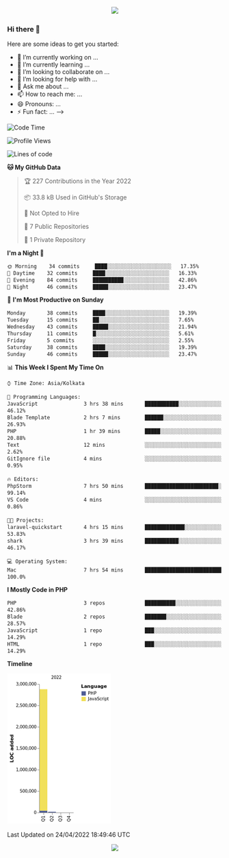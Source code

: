 <p align="center">
  <img src="https://github-profile-trophy.vercel.app/?username=jlmasi&theme=onedark&margin-w=5&column=7" />
</p>

### Hi there 👋

Here are some ideas to get you started:

- 🔭 I’m currently working on ...
- 🌱 I’m currently learning ...
- 👯 I’m looking to collaborate on ...
- 🤔 I’m looking for help with ...
- 💬 Ask me about ...
- 📫 How to reach me: ...
- 😄 Pronouns: ...
- ⚡ Fun fact: ...
-->





<!--START_SECTION:waka-->
![Code Time](http://img.shields.io/badge/Code%20Time-31%20hrs%2038%20mins-blue)

![Profile Views](http://img.shields.io/badge/Profile%20Views-2-blue)

![Lines of code](https://img.shields.io/badge/From%20Hello%20World%20I%27ve%20Written-3%20Million%20lines%20of%20code-blue)

**🐱 My GitHub Data** 

> 🏆 227 Contributions in the Year 2022
 > 
> 📦 33.8 kB Used in GitHub's Storage 
 > 
> 🚫 Not Opted to Hire
 > 
> 📜 7 Public Repositories 
 > 
> 🔑 1 Private Repository 
 > 
**I'm a Night 🦉** 

```text
🌞 Morning    34 commits     ████░░░░░░░░░░░░░░░░░░░░░   17.35% 
🌆 Daytime    32 commits     ████░░░░░░░░░░░░░░░░░░░░░   16.33% 
🌃 Evening    84 commits     ██████████░░░░░░░░░░░░░░░   42.86% 
🌙 Night      46 commits     █████░░░░░░░░░░░░░░░░░░░░   23.47%

```
📅 **I'm Most Productive on Sunday** 

```text
Monday       38 commits     ████░░░░░░░░░░░░░░░░░░░░░   19.39% 
Tuesday      15 commits     ██░░░░░░░░░░░░░░░░░░░░░░░   7.65% 
Wednesday    43 commits     █████░░░░░░░░░░░░░░░░░░░░   21.94% 
Thursday     11 commits     █░░░░░░░░░░░░░░░░░░░░░░░░   5.61% 
Friday       5 commits      ░░░░░░░░░░░░░░░░░░░░░░░░░   2.55% 
Saturday     38 commits     ████░░░░░░░░░░░░░░░░░░░░░   19.39% 
Sunday       46 commits     █████░░░░░░░░░░░░░░░░░░░░   23.47%

```


📊 **This Week I Spent My Time On** 

```text
⌚︎ Time Zone: Asia/Kolkata

💬 Programming Languages: 
JavaScript               3 hrs 38 mins       ███████████░░░░░░░░░░░░░░   46.12% 
Blade Template           2 hrs 7 mins        ██████░░░░░░░░░░░░░░░░░░░   26.93% 
PHP                      1 hr 39 mins        █████░░░░░░░░░░░░░░░░░░░░   20.88% 
Text                     12 mins             ░░░░░░░░░░░░░░░░░░░░░░░░░   2.62% 
GitIgnore file           4 mins              ░░░░░░░░░░░░░░░░░░░░░░░░░   0.95%

🔥 Editors: 
PhpStorm                 7 hrs 50 mins       ████████████████████████░   99.14% 
VS Code                  4 mins              ░░░░░░░░░░░░░░░░░░░░░░░░░   0.86%

🐱‍💻 Projects: 
laravel-quickstart       4 hrs 15 mins       █████████████░░░░░░░░░░░░   53.83% 
shark                    3 hrs 39 mins       ███████████░░░░░░░░░░░░░░   46.17%

💻 Operating System: 
Mac                      7 hrs 54 mins       █████████████████████████   100.0%

```

**I Mostly Code in PHP** 

```text
PHP                      3 repos             ██████████░░░░░░░░░░░░░░░   42.86% 
Blade                    2 repos             ███████░░░░░░░░░░░░░░░░░░   28.57% 
JavaScript               1 repo              ███░░░░░░░░░░░░░░░░░░░░░░   14.29% 
HTML                     1 repo              ███░░░░░░░░░░░░░░░░░░░░░░   14.29%

```


**Timeline**

![Chart not found](https://raw.githubusercontent.com/jlmasi/jlmasi/main/charts/bar_graph.png) 


 Last Updated on 24/04/2022 18:49:46 UTC
<!--END_SECTION:waka-->

<p align="center">
  <img src="https://capsule-render.vercel.app/api?type=waving&color=gradient&height=60&section=footer"/>
</p>
